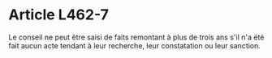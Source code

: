 # Article L462-7

Le conseil ne peut être saisi de faits remontant à plus de trois ans s'il n'a été fait aucun acte tendant à leur recherche, leur constatation ou leur sanction.
